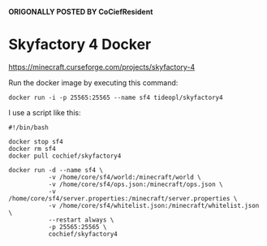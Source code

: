 
**ORIGONALLY POSTED BY CoCiefResident**

Skyfactory 4 Docker
===================

https://minecraft.curseforge.com/projects/skyfactory-4

Run the docker image by executing this command:

```
docker run -i -p 25565:25565 --name sf4 tideopl/skyfactory4
```

I use a script like this:

```
#!/bin/bash

docker stop sf4
docker rm sf4
docker pull cochief/skyfactory4

docker run -d --name sf4 \
           -v /home/core/sf4/world:/minecraft/world \
           -v /home/core/sf4/ops.json:/minecraft/ops.json \
           -v /home/core/sf4/server.properties:/minecraft/server.properties \
           -v /home/core/sf4/whitelist.json:/minecraft/whitelist.json \
           --restart always \
           -p 25565:25565 \
           cochief/skyfactory4
```
